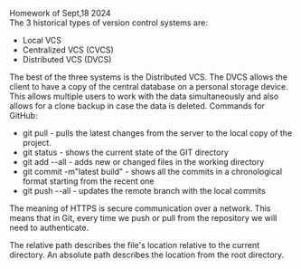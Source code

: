Homework of Sept,18 2024  
The 3 historical types of version control systems are:  
+  Local VCS
+  Centralized VCS (CVCS)
+  Distributed VCS (DVCS)

The best of the three systems is the Distributed VCS. The DVCS allows the client to have a copy of the central database on a personal storage device. This allows multiple users to work with the data simultaneously and also allows for a clone backup in case the data is deleted.
Commands for GitHub:  
+  git pull - pulls the latest changes from the server to the local copy of the project.  
+  git status - shows the current state of the GIT directory  
+  git add --all - adds new or changed files in the working directory  
+  git commit -m"latest build" - shows all the commits in a chronological format starting from the recent one  
+  git push --all - updates the remote branch with the local commits

The meaning of HTTPS is secure communication over a network. This means that in Git, every time we push or pull from the repository we will need to authenticate.  

The relative path describes the file's location relative to the current directory. An absolute path describes the location from the root directory.  
